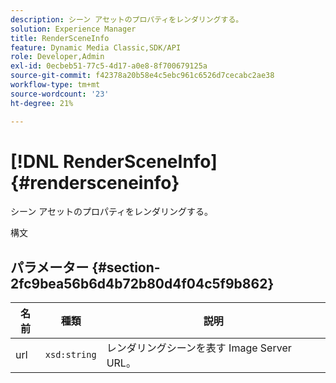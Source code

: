 ```yaml
---
description: シーン アセットのプロパティをレンダリングする。
solution: Experience Manager
title: RenderSceneInfo
feature: Dynamic Media Classic,SDK/API
role: Developer,Admin
exl-id: 0ecbeb51-77c5-4d17-a0e8-8f700679125a
source-git-commit: f42378a20b58e4c5ebc961c6526d7cecabc2ae38
workflow-type: tm+mt
source-wordcount: '23'
ht-degree: 21%

---
```


# [!DNL RenderSceneInfo]{#rendersceneinfo}

シーン アセットのプロパティをレンダリングする。

構文

## パラメーター {#section-2fc9bea56b6d4b72b80d4f04c5f9b862}

| 名前 | 種類 | 説明 |
|---|---|---|
| url | `xsd:string` | レンダリングシーンを表す Image Server URL。 |

